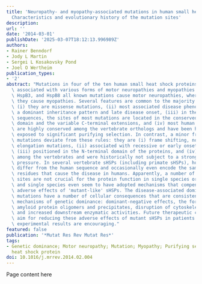 ```yaml
---
title: 'Neuropathy- and myopathy-associated mutations in human small heat shock proteins:
  Characteristics and evolutionary history of the mutation sites'
description:
url: ''
date: '2014-03-01'
publishDate: '2025-03-07T18:12:13.996989Z'
authors:
- Rainer Benndorf
- Jody L Martin
- Sergei L Kosakovsky Pond
- Joel O Wertheim
publication_types:
- '2'
abstract: "Mutations in four of the ten human small heat shock proteins (sHSP) are\
  \ associated with various forms of motor neuropathies and myopathies. In HspB1,\
  \ HspB3, and HspB8 all known mutations cause motor neuropathies, whereas in HspB5\
  \ they cause myopathies. Several features are common to the majority of these mutations:\
  \ (i) they are missense mutations, (ii) most associated disease phenotypes exhibit\
  \ a dominant inheritance pattern and late disease onset, (iii) in the primary protein\
  \ sequences, the sites of most mutations are located in the conserved α-crystallin\
  \ domain and the variable C-terminal extensions, and (iv) most human mutation sites\
  \ are highly conserved among the vertebrate orthologs and have been historically\
  \ exposed to significant purifying selection. In contrast, a minor fraction of these\
  \ mutations deviate from these rules: they are (i) frame shifting, nonsense, or\
  \ elongation mutations, (ii) associated with recessive or early onset disease phenotypes,\
  \ (iii) positioned in the N-terminal domain of the proteins, and (iv) less conserved\
  \ among the vertebrates and were historically not subject to a strong selective\
  \ pressure. In several vertebrate sHSPs (including primate sHSPs), homologous sites\
  \ differ from the human sequence and occasionally even encode the same amino acid\
  \ residues that cause the disease in humans. Apparently, a number of these mutations\
  \ sites are not crucial for the protein function in single species or entire taxa,\
  \ and single species even seem to have adopted mechanisms that compensate for potentially\
  \ adverse effects of 'mutant-like' sHSPs. The disease-associated dominant sHSP missense\
  \ mutations have a number of cellular consequences that are consistent with gain-of-function\
  \ mechanisms of genetic dominance: dominant-negative effects, the formation of cytotoxic\
  \ amyloid protein oligomers and precipitates, disruption of cytoskeletal networks,\
  \ and increased downstream enzymatic activities. Future therapeutic concepts should\
  \ aim for reducing these adverse effects of mutant sHSPs in patients. Indeed, initial\
  \ experimental results are encouraging."
featured: false
publication: '*Mutat Res Rev Mutat Res*'
tags:
- Genetic dominance; Motor neuropathy; Mutation; Myopathy; Purifying selection; Small
  heat shock protein
doi: 10.1016/j.mrrev.2014.02.004
---
```


Page content here